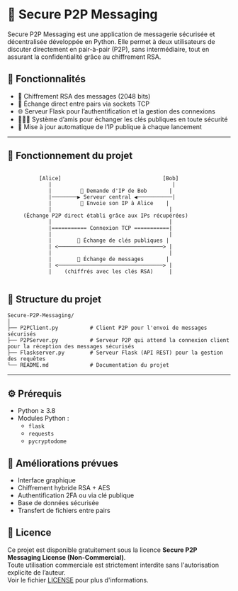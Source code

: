 # 🔐 Secure P2P Messaging

Secure P2P Messaging est une application de messagerie sécurisée et décentralisée développée en Python. Elle permet à deux utilisateurs de discuter directement en pair-à-pair (P2P), sans intermédiaire, tout en assurant la confidentialité grâce au chiffrement RSA.

## 🚀 Fonctionnalités

- 🔐 Chiffrement RSA des messages (2048 bits)
- 🔄 Échange direct entre pairs via sockets TCP
- 🌐 Serveur Flask pour l’authentification et la gestion des connexions
- 🧑‍🤝‍🧑 Système d’amis pour échanger les clés publiques en toute sécurité
- 📡 Mise à jour automatique de l’IP publique à chaque lancement

---

## 🔄 Fonctionnement du projet

```

          [Alice]                                [Bob]
             |                                      |
             |         📡 Demande d'IP de Bob       |
             |────────▶ Serveur central ◀───────────|
             |         📡 Envoie son IP à Alice    |
             |                                     |
     (Échange P2P direct établi grâce aux IPs récupérées)
             |                                     |
             |=========== Connexion TCP ===========|
             |                                     |
             |        🔐 Échange de clés publiques |
             | <─────────────────────────────────> |
             |                                     |
             |        💬 Échange de messages       |
             | <─────────────────────────────────> |
             |    (chiffrés avec les clés RSA)     |


```

## 📁 Structure du projet

```
Secure-P2P-Messaging/
│
├── P2PClient.py          # Client P2P pour l'envoi de messages sécurisés
├── P2PServer.py          # Serveur P2P qui attend la connexion client pour la réception des messages sécurisés
├── Flaskserver.py        # Serveur Flask (API REST) pour la gestion des requêtes
└── README.md             # Documentation du projet
```


---

## ⚙️ Prérequis

- Python ≥ 3.8
- Modules Python :
  - `flask`
  - `requests`
  - `pycryptodome`


## 🔧 Améliorations prévues

- Interface graphique
- Chiffrement hybride RSA + AES
- Authentification 2FA ou via clé publique
- Base de données sécurisée
- Transfert de fichiers entre pairs

## 📄 Licence

Ce projet est disponible gratuitement sous la licence **Secure P2P Messaging License (Non-Commercial)**.  
Toute utilisation commerciale est strictement interdite sans l'autorisation explicite de l’auteur.  
Voir le fichier [LICENSE](./LICENSE) pour plus d'informations.

